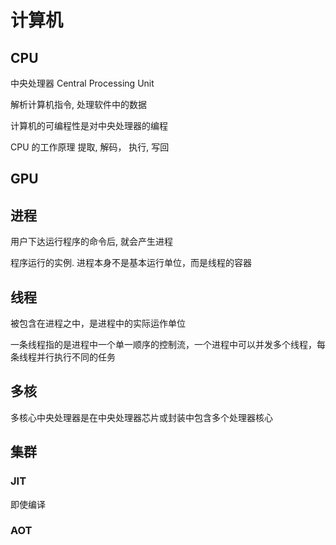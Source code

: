 # 计算机

## CPU

中央处理器 Central Processing Unit

解析计算机指令, 处理软件中的数据

计算机的可编程性是对中央处理器的编程

CPU 的工作原理 提取, 解码， 执行, 写回

## GPU

## 进程

用户下达运行程序的命令后, 就会产生进程

程序运行的实例.  进程本身不是基本运行单位，而是线程的容器

## 线程

被包含在进程之中，是进程中的实际运作单位

一条线程指的是进程中一个单一顺序的控制流，一个进程中可以并发多个线程，每条线程并行执行不同的任务

## 多核

多核心中央处理器是在中央处理器芯片或封装中包含多个处理器核心

## 集群



### JIT

即使编译

### AOT